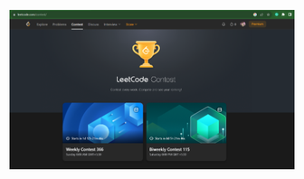 ![logo](https://github.com/RAHUL-HACKER-HACKER/100_Days_Codding_Challenge/blob/master/images/image.png)